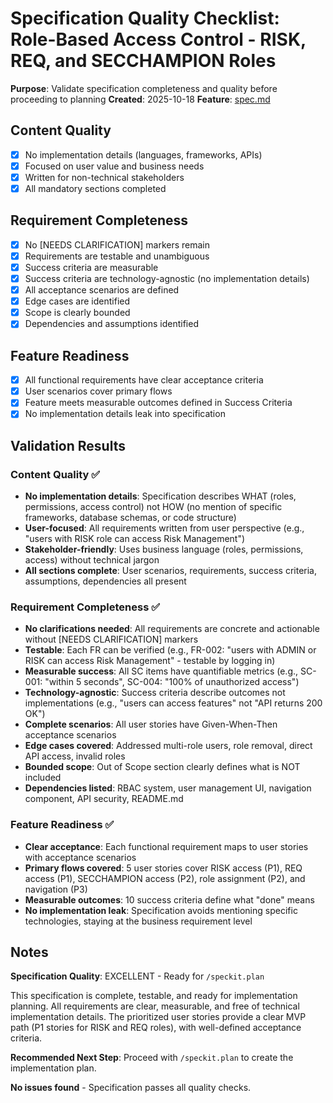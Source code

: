 # Specification Quality Checklist: Role-Based Access Control - RISK, REQ, and SECCHAMPION Roles

**Purpose**: Validate specification completeness and quality before proceeding to planning
**Created**: 2025-10-18
**Feature**: [spec.md](../spec.md)

## Content Quality

- [x] No implementation details (languages, frameworks, APIs)
- [x] Focused on user value and business needs
- [x] Written for non-technical stakeholders
- [x] All mandatory sections completed

## Requirement Completeness

- [x] No [NEEDS CLARIFICATION] markers remain
- [x] Requirements are testable and unambiguous
- [x] Success criteria are measurable
- [x] Success criteria are technology-agnostic (no implementation details)
- [x] All acceptance scenarios are defined
- [x] Edge cases are identified
- [x] Scope is clearly bounded
- [x] Dependencies and assumptions identified

## Feature Readiness

- [x] All functional requirements have clear acceptance criteria
- [x] User scenarios cover primary flows
- [x] Feature meets measurable outcomes defined in Success Criteria
- [x] No implementation details leak into specification

## Validation Results

### Content Quality ✅
- **No implementation details**: Specification describes WHAT (roles, permissions, access control) not HOW (no mention of specific frameworks, database schemas, or code structure)
- **User-focused**: All requirements written from user perspective (e.g., "users with RISK role can access Risk Management")
- **Stakeholder-friendly**: Uses business language (roles, permissions, access) without technical jargon
- **All sections complete**: User scenarios, requirements, success criteria, assumptions, dependencies all present

### Requirement Completeness ✅
- **No clarifications needed**: All requirements are concrete and actionable without [NEEDS CLARIFICATION] markers
- **Testable**: Each FR can be verified (e.g., FR-002: "users with ADMIN or RISK can access Risk Management" - testable by logging in)
- **Measurable success**: All SC items have quantifiable metrics (e.g., SC-001: "within 5 seconds", SC-004: "100% of unauthorized access")
- **Technology-agnostic**: Success criteria describe outcomes not implementations (e.g., "users can access features" not "API returns 200 OK")
- **Complete scenarios**: All user stories have Given-When-Then acceptance scenarios
- **Edge cases covered**: Addressed multi-role users, role removal, direct API access, invalid roles
- **Bounded scope**: Out of Scope section clearly defines what is NOT included
- **Dependencies listed**: RBAC system, user management UI, navigation component, API security, README.md

### Feature Readiness ✅
- **Clear acceptance**: Each functional requirement maps to user stories with acceptance scenarios
- **Primary flows covered**: 5 user stories cover RISK access (P1), REQ access (P1), SECCHAMPION access (P2), role assignment (P2), and navigation (P3)
- **Measurable outcomes**: 10 success criteria define what "done" means
- **No implementation leak**: Specification avoids mentioning specific technologies, staying at the business requirement level

## Notes

**Specification Quality**: EXCELLENT - Ready for `/speckit.plan`

This specification is complete, testable, and ready for implementation planning. All requirements are clear, measurable, and free of technical implementation details. The prioritized user stories provide a clear MVP path (P1 stories for RISK and REQ roles), with well-defined acceptance criteria.

**Recommended Next Step**: Proceed with `/speckit.plan` to create the implementation plan.

**No issues found** - Specification passes all quality checks.
